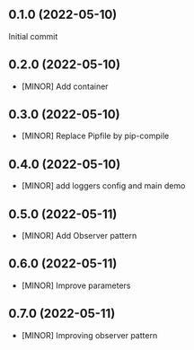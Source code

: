 
0.1.0 (2022-05-10)
------------------
Initial commit


0.2.0 (2022-05-10)
------------------
- [MINOR] Add container


0.3.0 (2022-05-10)
------------------
- [MINOR] Replace Pipfile by pip-compile


0.4.0 (2022-05-10)
------------------
- [MINOR] add loggers config and main demo


0.5.0 (2022-05-11)
------------------
- [MINOR] Add Observer pattern


0.6.0 (2022-05-11)
------------------
- [MINOR] Improve parameters


0.7.0 (2022-05-11)
------------------
- [MINOR] Improving observer pattern

